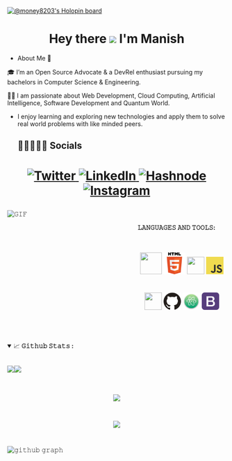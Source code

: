 [![@money8203's Holopin board](https://holopin.io/api/user/board?user=money8203)](https://holopin.io/@money8203)

## <h1 align="center"> Hey there <img src="https://media.giphy.com/media/hvRJCLFzcasrR4ia7z/giphy.gif" width="28"> I'm Manish</h1>

- About Me 🚀

🎓 I’m an Open Source Advocate & a DevRel enthusiast pursuing my bachelors in Computer Science & Engineering. 

👨‍💻 I am passionate about Web Development, Cloud Computing, Artificial Intelligence, Software Development and Quantum World. 

- I enjoy learning and exploring new technologies and apply them to solve real world problems with like minded peers.
                                                                                                                                                     
   
   ## 👩🏼‍🤝‍🧑🏻 Socials

<h1 align = "center">
  
  <a href="https://twitter.com/ManishT93598843" target="_blank"><img alt="Twitter" title="Twitter" src="https://img.shields.io/badge/-Twitter-1DA1F2?style=for-the-badge&logo=twitter&logoColor=white"/>
</a> <a href="https://www.linkedin.com/in/manish-tyagi-8b7b22217/" target="_blank"><img alt="LinkedIn" title="LinkedIn" src="https://img.shields.io/badge/LinkedIn-%230077B5.svg?&style=for-the-badge&logo=linkedin&logoColor=white"/>
   <a href="https://hashnode.com/@manisht" target="_blank"><img alt="Hashnode" title="Hashnode" src="https://img.shields.io/badge/-Hashode-1DA1F2?style=for-the-badge&logo=hashnode&logoColor=darkblue"/>
</a> <a href="https://www.instagram.com/manish_tyagi.__/" target="_blank"><img alt="Instagram" title="Instagram" src="https://img.shields.io/badge/Instagram-E4405F?style=for-the-badge&logo=instagram&logoColor=white" />
</a>
</h1>
  
<!--    
   ## 🛠 Languages & Tools 

<h1 align = "center">

![HTML5](https://img.shields.io/badge/HTML-E34F26?style=for-the-badge&logo=html5&logoColor=white)
![CSS3](https://img.shields.io/badge/CSS-1572B6?style=for-the-badge&logo=css3&logoColor=white)
![Java](https://img.shields.io/badge/-java-red?style=for-the-badge&logo=java&logoColor=black)
![Git](https://img.shields.io/badge/-git-F1502F?style=for-the-badge&logo=git&logoColor=white)
![Javascript](https://img.shields.io/badge/JavaScript-323330?style=for-the-badge&logo=javascript&logoColor=F7DF1E)
<!-- [Bootstrap](https://img.shields.io/badge/-bootstrap-5448C8?style=for-the-badge&logo=bootstrap&logoColor=white) -->
<!-- 
</h1>
    -->
  

<img align="left" height="300px" width="300px" alt="𝙶𝙸𝙵" src="https://camo.githubusercontent.com/3b7c592ede97b6138ffd4b1cc1541c2f3b11fd39/687474703a2f2f33312e6d656469612e74756d626c722e636f6d2f31376665613932306666333665663466356238373764353231366137616164392f74756d626c725f6d6f39786a65387a5a34317163626975666f315f313238302e676966"/>
<br/>
  
 **𝙻𝙰𝙽𝙶𝚄𝙰𝙶𝙴𝚂 𝙰𝙽𝙳 𝚃𝙾𝙾𝙻𝚂:**

<br/>
<br/>
  <div align = "center">
<code><img height="50" width="50" src="https://images.vexels.com/media/users/3/166401/isolated/preview/b82aa7ac3f736dd78570dd3fa3fa9e24-java-programming-language-icon-by-vexels.png"></code>
<code><img height="50" width="50" src="https://raw.githubusercontent.com/github/explore/80688e429a7d4ef2fca1e82350fe8e3517d3494d/topics/html/html.png"></code>
<code><img height="40" width="40" src="https://cdn.iconscout.com/icon/free/png-256/css-131-722685.png"></code>
<code><img height="40" width="40" src="https://raw.githubusercontent.com/github/explore/80688e429a7d4ef2fca1e82350fe8e3517d3494d/topics/javascript/javascript.png"></code>

#

<code><img height="40" width="40" src="https://upload.wikimedia.org/wikipedia/commons/thumb/3/3f/Git_icon.svg/1024px-Git_icon.svg.png"></code>
<code><img height="40" width="40" src="https://raw.githubusercontent.com/github/explore/80688e429a7d4ef2fca1e82350fe8e3517d3494d/topics/github-api/github-api.png"></code>
<code><img height="40" width="40" src="https://raw.githubusercontent.com/github/explore/80688e429a7d4ef2fca1e82350fe8e3517d3494d/topics/atom/atom.png"></code>
<code><img height="40" width="40" src="https://raw.githubusercontent.com/github/explore/80688e429a7d4ef2fca1e82350fe8e3517d3494d/topics/bootstrap/bootstrap.png"></code>

<br/>
    </div>

#

<details open="">
<summary>
  <g-emoji class="g-emoji" alias="chart_with_upwards_trend" fallback-src="https://github.githubassets.com/images/icons/emoji/unicode/1f4c8.png">📈</g-emoji>
  <strong>𝙶𝚒𝚝𝚑𝚞𝚋 𝚂𝚝𝚊𝚝𝚜 : </strong>
</summary>
<br/>


<p>
<img src="https://github-readme-stats.vercel.app/api?username=money8203&show_icons=true&hide_border=true&title_color=94b4a4&amp&icon_color=FFFFFF&amp&text_color=FFFFFF&amp&bg_color=000000&count_private=true&include_all_commits=true"/><img height="195px" src="https://github-readme-stats.vercel.app/api/top-langs/?username=money8203&text_color=FFFFFF&bg_color=000000&title_color=94b4a4&langs_count=15&layout=compact&hide_border=true" />
</p>
</br>  

<p align="center">
  <img align="center" src="https://github-readme-streak-stats.herokuapp.com/?user=money8203&theme=dark&hide_border=true"/>
</p>
</details>
  </br>
  
  <p align="center">
    <img
      src="https://github-profile-trophy.vercel.app/?username=money8203&column=7&theme=juicyfresh&margin-w=15&margin-h=15&no-frame=true">
  </p>
  
#
  
![𝚐𝚒𝚝𝚑𝚞𝚋 𝚐𝚛𝚊𝚙𝚑](https://github-readme-activity-graph.cyclic.app/graph?username=money8203&theme=react-dark&hide_border=true&area=true)
  
  
  
  
  
  
  
  
  
  
  
  
  
  
  
  
  
<!-- ![](https://activity-graph.herokuapp.com/graph?username=money8203&theme=dracula&hide_border=true)

<p align="center">
<img height="180em" src="https://github-readme-stats.vercel.app/api?username=money8203&amp;show_icons=true&amp;theme=dracula&amp;include_all_commits=true&amp;count_private=true" style="max-width:100%;">

<img height="180em" style="max-width:100%;" src="https://github-readme-streak-stats.herokuapp.com?user=money8203&theme=dracula">
 </p> -->
 
 
 <!--
**money8203/money8203** is a ✨ _special_ ✨ repository because its `README.md` (this file) appears on your GitHub profile.

Here are some ideas to get you started:

- 🔭 I’m currently working on ...
- 🌱 I’m currently learning ...
- 👯 I’m looking to collaborate on ...
- 🤔 I’m looking for help with ...
- 💬 Ask me about ...
- 📫 How to reach me: ...
- 😄 Pronouns: ...
- ⚡ Fun fact: ...
-->



